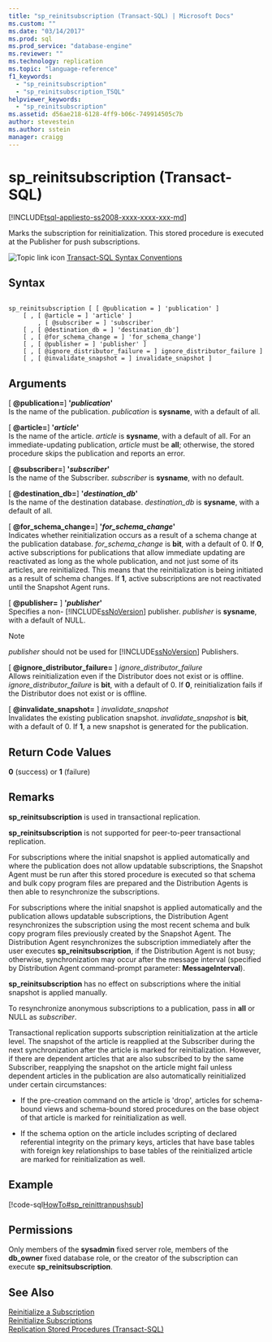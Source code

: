 ```yaml
---
title: "sp_reinitsubscription (Transact-SQL) | Microsoft Docs"
ms.custom: ""
ms.date: "03/14/2017"
ms.prod: sql
ms.prod_service: "database-engine"
ms.reviewer: ""
ms.technology: replication
ms.topic: "language-reference"
f1_keywords: 
  - "sp_reinitsubscription"
  - "sp_reinitsubscription_TSQL"
helpviewer_keywords: 
  - "sp_reinitsubscription"
ms.assetid: d56ae218-6128-4ff9-b06c-749914505c7b
author: stevestein
ms.author: sstein
manager: craigg
---
```

# sp_reinitsubscription (Transact-SQL)
[!INCLUDE[tsql-appliesto-ss2008-xxxx-xxxx-xxx-md](../../includes/tsql-appliesto-ss2008-xxxx-xxxx-xxx-md.md)]

  Marks the subscription for reinitialization. This stored procedure is executed at the Publisher for push subscriptions.  
  
 ![Topic link icon](../../database-engine/configure-windows/media/topic-link.gif "Topic link icon") [Transact-SQL Syntax Conventions](../../t-sql/language-elements/transact-sql-syntax-conventions-transact-sql.md)  
  
## Syntax  
  
```  
  
sp_reinitsubscription [ [ @publication = ] 'publication' ]  
    [ , [ @article = ] 'article' ]  
        , [ @subscriber = ] 'subscriber'  
    [ , [ @destination_db = ] 'destination_db']  
    [ , [ @for_schema_change = ] 'for_schema_change']  
    [ , [ @publisher = ] 'publisher' ]  
    [ , [ @ignore_distributor_failure = ] ignore_distributor_failure ]   
    [ , [ @invalidate_snapshot = ] invalidate_snapshot ]  
```  
  
## Arguments  
 [ **@publication=**] **'***publication***'**  
 Is the name of the publication. *publication* is **sysname**, with a default of all.  
  
 [ **@article=**]  **'***article***'**  
 Is the name of the article. *article* is **sysname**, with a default of all. For an immediate-updating publication, *article* must be **all**; otherwise, the stored procedure skips the publication and reports an error.  
  
 [ **@subscriber=**]  **'***subscriber***'**  
 Is the name of the Subscriber. *subscriber* is **sysname**, with no default.  
  
 [ **@destination_db=**]  **'***destination_db***'**  
 Is the name of the destination database. *destination_db* is **sysname**, with a default of all.  
  
 [ **@for_schema_change=**]  **'***for_schema_change***'**  
 Indicates whether reinitialization occurs as a result of a schema change at the publication database. *for_schema_change* is **bit**, with a default of 0. If **0**, active subscriptions for publications that allow immediate updating are reactivated as long as the whole publication, and not just some of its articles, are reinitialized. This means that the reinitialization is being initiated as a result of schema changes. If **1**, active subscriptions are not reactivated until the Snapshot Agent runs.  
  
 [ **@publisher=** ] **'***publisher***'**  
 Specifies a non- [!INCLUDE[ssNoVersion](../../includes/ssnoversion-md.md)] publisher. *publisher* is **sysname**, with a default of NULL.  
  
> [!NOTE]  
>  *publisher* should not be used for [!INCLUDE[ssNoVersion](../../includes/ssnoversion-md.md)] Publishers.  
  
 [ **@ignore_distributor_failure=** ] *ignore_distributor_failure*  
 Allows reinitialization even if the Distributor does not exist or is offline. *ignore_distributor_failure* is **bit**, with a default of 0. If **0**, reinitialization fails if the Distributor does not exist or is offline.  
  
 [ **@invalidate_snapshot=** ] *invalidate_snapshot*  
 Invalidates the existing publication snapshot. *invalidate_snapshot* is **bit**, with a default of 0. If **1**, a new snapshot is generated for the publication.  
  
## Return Code Values  
 **0** (success) or **1** (failure)  
  
## Remarks  
 **sp_reinitsubscription** is used in transactional replication.  
  
 **sp_reinitsubscription** is not supported for peer-to-peer transactional replication.  
  
 For subscriptions where the initial snapshot is applied automatically and where the publication does not allow updatable subscriptions, the Snapshot Agent must be run after this stored procedure is executed so that schema and bulk copy program files are prepared and the Distribution Agents is then able to resynchronize the subscriptions.  
  
 For subscriptions where the initial snapshot is applied automatically and the publication allows updatable subscriptions, the Distribution Agent resynchronizes the subscription using the most recent schema and bulk copy program files previously created by the Snapshot Agent. The Distribution Agent resynchronizes the subscription immediately after the user executes **sp_reinitsubscription**, if the Distribution Agent is not busy; otherwise, synchronization may occur after the message interval (specified by Distribution Agent command-prompt parameter: **MessageInterval**).  
  
 **sp_reinitsubscription** has no effect on subscriptions where the initial snapshot is applied manually.  
  
 To resynchronize anonymous subscriptions to a publication, pass in **all** or NULL as *subscriber*.  
  
 Transactional replication supports subscription reinitialization at the article level. The snapshot of the article is reapplied at the Subscriber during the next synchronization after the article is marked for reinitialization. However, if there are dependent articles that are also subscribed to by the same Subscriber, reapplying the snapshot on the article might fail unless dependent articles in the publication are also automatically reinitialized under certain circumstances:  
  
-   If the pre-creation command on the article is 'drop', articles for schema-bound views and schema-bound stored procedures on the base object of that article is marked for reinitialization as well.  
  
-   If the schema option on the article includes scripting of declared referential integrity on the primary keys, articles that have base tables with foreign key relationships to base tables of the reinitialized article are marked for reinitialization as well.  
  
## Example  
 [!code-sql[HowTo#sp_reinittranpushsub](../../relational-databases/replication/codesnippet/tsql/sp-reinitsubscription-tr_1.sql)]  
  
## Permissions  
 Only members of the **sysadmin** fixed server role, members of the **db_owner** fixed database role, or the creator of the subscription can execute **sp_reinitsubscription**.  
  
## See Also  
 [Reinitialize a Subscription](../../relational-databases/replication/reinitialize-a-subscription.md)   
 [Reinitialize Subscriptions](../../relational-databases/replication/reinitialize-subscriptions.md)   
 [Replication Stored Procedures &#40;Transact-SQL&#41;](../../relational-databases/system-stored-procedures/replication-stored-procedures-transact-sql.md)  
  
  

